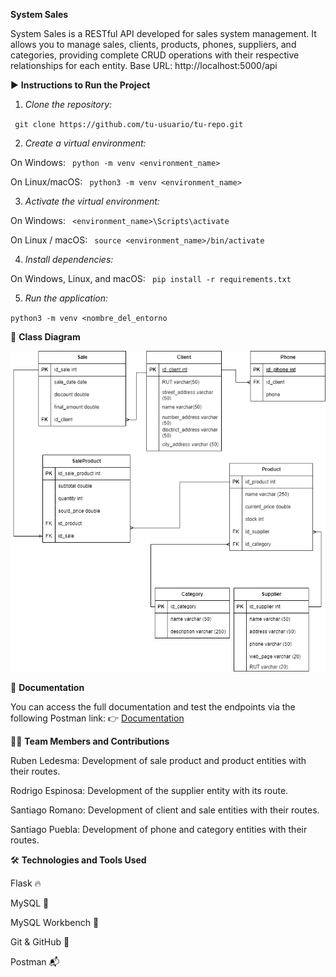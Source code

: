 **System Sales**


System Sales is a RESTful API developed for sales system management. It allows you to manage sales, clients, products, phones, suppliers, and categories, providing complete CRUD operations with their respective relationships for each entity.
Base URL: http://localhost:5000/api

▶️ **Instructions to Run the Project**
1. _Clone the repository:_

`
git clone https://github.com/tu-usuario/tu-repo.git`


2. _Create a virtual environment:_

  On Windows:
`
python -m venv <environment_name>`


  On Linux/macOS:
`
python3 -m venv <environment_name>`


3. _Activate the virtual environment:_

  On Windows:
`
<environment_name>\Scripts\activate`

  On Linux / macOS:
`
source <environment_name>/bin/activate`


4. _Install dependencies:_

On Windows, Linux, and macOS:
`
pip install -r requirements.txt`


5. _Run the application:_

`python3 -m venv <nombre_del_entorno`


🧩 **Class Diagram**


![Class Diagram](docs/Sistema%20de%20ventas.drawio.png)


📄 **Documentation**

You can access the full documentation and test the endpoints via the following Postman link:
👉 [Documentation](https://documenter.getpostman.com/view/31369461/2sB2j689Yf)

🧑‍💻 **Team Members and Contributions**

Ruben Ledesma: Development of sale product and product entities with their routes.

Rodrigo Espinosa: Development of the supplier entity with its route.

Santiago Romano: Development of client and sale entities with their routes.

Santiago Puebla: Development of phone and category entities with their routes.

🛠️ **Technologies and Tools Used**

Flask 🔥

MySQL 🐬

MySQL Workbench 🧰

Git & GitHub 🔧

Postman 📬
